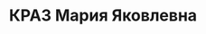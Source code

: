 ---
title: КРАЗ Мария Яковлевна
description: '1900 р., м. Чигирин Черкаської обл., єврейка, із робітників, освіта
  початкова. Проживала у м. Лубни Полтавської обл. Машиністка тютюнової фабрики.

  Заарештована 31 жовтня 1937 р. Засуджена Верховним Судом СРСР 5 січня 1938 р. за
  ст.ст. 54-7, 54-8, 54-11 КК УРСР до розстрілу з конфіскацією майна. Вирок виконано
  6 січня 1938 р.

  Реабілітована Полтавською обласною прокуратурою 24 липня 1991 р.'
---